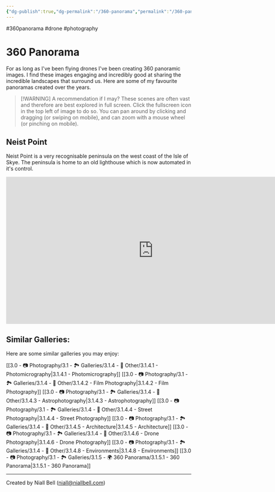 ```yaml
---
{"dg-publish":true,"dg-permalink":"/360-panorama","permalink":"/360-panorama/","title":"360 Panorama","hide":true,"tags":["photography","drone","360panorama"],"noteIcon":null,"created":"2024-06-09T17:43:14.331+01:00","updated":"2024-06-09T19:07:43.041+01:00"}
---
```


#360panorama #drone #photography 
# 360 Panorama

For as long as I've been flying drones I've been creating 360 panoramic images. I find these images engaging and incredibly good at sharing the incredible landscapes that surround us. Here are some of my favourite panoramas created over the years. 

>[!WARNING] A recommendation if I may? 
>These scenes are often vast and therefore are best explored in full screen. Click the fullscreen icon in the top left of image to do so. You can pan around by clicking and dragging (or swiping on mobile), and can zoom with a mouse wheel (or pinching on mobile).

## Neist Point

Neist Point is a very recognisable peninsula on the west coast of the Isle of Skye. The peninsula is home to an old lighthouse which is now automated in it's control.
<br>
<iframe width="800" height="400" allowfullscreen style="border-style:none;" src="https://cdn.pannellum.org/2.5/pannellum.htm#panorama=https://i.imgur.com/WLxzVoE.jpeg&preview=https://i.imgur.com/WLxzVoE.jpeg"></iframe>


## Similar Galleries:

Here are some similar galleries you may enjoy:

[[3.0 - 📷 Photography/3.1 - 🏞️ Galleries/3.1.4 - 🚀 Other/3.1.4.1 - Photomicrography\|3.1.4.1 - Photomicrography]]
[[3.0 - 📷 Photography/3.1 - 🏞️ Galleries/3.1.4 - 🚀 Other/3.1.4.2 - Film Photography\|3.1.4.2 - Film Photography]]
[[3.0 - 📷 Photography/3.1 - 🏞️ Galleries/3.1.4 - 🚀 Other/3.1.4.3 - Astrophotography\|3.1.4.3 - Astrophotography]]
[[3.0 - 📷 Photography/3.1 - 🏞️ Galleries/3.1.4 - 🚀 Other/3.1.4.4 - Street Photography\|3.1.4.4 - Street Photography]]
[[3.0 - 📷 Photography/3.1 - 🏞️ Galleries/3.1.4 - 🚀 Other/3.1.4.5 - Architecture\|3.1.4.5 - Architecture]]
[[3.0 - 📷 Photography/3.1 - 🏞️ Galleries/3.1.4 - 🚀 Other/3.1.4.6 - Drone Photography\|3.1.4.6 - Drone Photography]]
[[3.0 - 📷 Photography/3.1 - 🏞️ Galleries/3.1.4 - 🚀 Other/3.1.4.8 - Environments\|3.1.4.8 - Environments]]
[[3.0 - 📷 Photography/3.1 - 🏞️ Galleries/3.1.5 - 🌍 360 Panorama/3.1.5.1 - 360 Panorama\|3.1.5.1 - 360 Panorama]]



---
Created by Niall Bell (niall@niallbell.com)